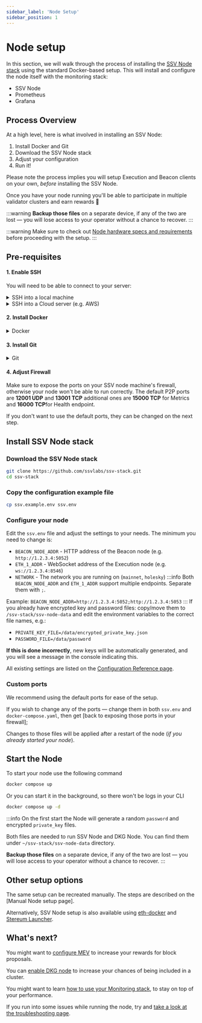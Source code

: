 ```yaml
---
sidebar_label: 'Node Setup'
sidebar_position: 1
---
```


# Node setup

In this section, we will walk through the process of installing the [SSV Node stack](https://github.com/ssvlabs/ssv-stack) using the standard Docker-based setup. This will install and configure the node itself with the monitoring stack:

* SSV Node
* Prometheus
* Grafana

## Process Overview

At a high level, here is what involved in installing an SSV Node:

1. Install Docker and Git
2. Download the SSV Node stack
3. Adjust your configuration
4. Run it!

Please note the process implies you will setup Execution and Beacon clients on your own, _before_ installing the SSV Node.&#x20;

Once you have your node running you'll be able to participate in multiple validator clusters and earn rewards 🥳

:::warning
**Backup those files** on a separate device, if any of the two are lost — you will lose access to your operator without a chance to recover.
:::

:::warning
Make sure to check out [Node hardware specs and requirements](./hardware-requirements.md) before proceeding with the setup.
:::

## Pre-requisites

#### 1. Enable SSH

You will need to be able to connect to your server:

<details>

<summary>SSH into a local machine</summary>

Please refer to this guide from EthStaker community:

[https://docs.ethstaker.cc/ethstaker-knowledge-base/tutorials/connect-via-ssh](https://docs.ethstaker.cc/ethstaker-knowledge-base/tutorials/connect-via-ssh)

</details>

<details>

<summary>SSH into a Cloud server (e.g. AWS)</summary>

If you have generated an SSH key for your server or downloaded one from your Cloud hosting provider (e.g. AWS)

**Linux / Unix / MacOS**

```
cd ./{path to the folder to which the key pair file was downloaded}

chmod 400 {key pair file name}

ssh -i {key pair file name} ubuntu@{instance public IP you took from AWS}

```

**Windows**

```
cd /{path to the folder to which the key pair file was downloaded}

ssh -i {key pair file name} ubuntu@{instance public IP you took from AWS}
```

</details>

#### 2. Install Docker

<details>

<summary>Docker</summary>

In order to do so, please refer to [the official Docker documentation](https://docs.docker.com/engine/install/), and find the option that better fits your server configuration.

***

Docker needs `sudo`, which can be annoying to type every time. You can give Docker the needed permissions once and for all, if you wish [https://stackoverflow.com/questions/48957195/how-to-fix-docker-got-permission-denied-issue](https://stackoverflow.com/questions/48957195/how-to-fix-docker-got-permission-denied-issue)

***

**NOTE:**

In order to run the SSV Node, in a server, only Docker engine is necessary, you can still go ahead and install Docker Desktop, but it will not be necessary unless you plan to use the Graphical Interface.

</details>

#### 3. Install Git

<details>

<summary>Git</summary>

To install the latest stable version for your release of Debian/Ubuntu run `apt-get install git` in your command line.&#x20;

If your machine is using another Linux distribution, please use the [official Git documentation](https://git-scm.com/downloads/linux), and find the option that better fits your server configuration.

***

**NOTE:**

Git is needed to download the SSV Node stack on your machine.

</details>

#### 4. Adjust Firewall

Make sure to expose the ports on your SSV node machine's firewall, otherwise your node won't be able to run correctly. The default P2P ports are **12001 UDP** and **13001 TCP** additional ones are **15000 TCP** for Metrics and **16000 TCP**for Health endpoint.

If you don't want to use the default ports, they can be changed on the next step.

## Install SSV Node stack

### Download the SSV Node stack

```bash
git clone https://github.com/ssvlabs/ssv-stack.git
cd ssv-stack
```

### Copy the configuration example file

```bash
cp ssv.example.env ssv.env
```

### Configure your node

Edit the `ssv.env` file and adjust the settings to your needs. The minimum you need to change is:

* `BEACON_NODE_ADDR` - HTTP address of the Beacon node (e.g. `http://1.2.3.4:5052`)
* `ETH_1_ADDR` - WebSocket address of the Execution node (e.g. `ws://1.2.3.4:8546`)
* `NETWORK` - The network you are running on (`mainnet`, `holesky`)
:::info
Both `BEACON_NODE_ADDR` and `ETH_1_ADDR` support multiple endpoints. Separate them with `;`.

Example: `BEACON_NODE_ADDR=http://1.2.3.4:5052;http://1.2.3.4:5053`
:::
If you already have encrypted key and password files: copy/move them to `/ssv-stack/ssv-node-data` and edit the environment variables to the correct file names, e.g.:

* `PRIVATE_KEY_FILE=/data/encrypted_private_key.json`
* `PASSWORD_FILE=/data/password`

**If this is done incorrectly**, new keys will be automatically generated, and you will see a message in the console indicating this.

All existing settings are listed on the [Configuration Reference page](./node-configuration-reference.md).

### Custom ports

We recommend using the default ports for ease of the setup.&#x20;

If you wish to change any of the ports — change them in both `ssv.env` and `docker-compose.yaml`, then get [back to exposing those ports in your firewall];

Changes to those files will be applied after a restart of the node (_if you already started your node_).

## Start the Node

To start your node use the following command

```bash
docker compose up
```

Or you can start it in the background, so there won't be logs in your CLI

```bash
docker compose up -d
```

:::info
On the first start the Node will generate a random `password` and encrypted `private_key` files.&#x20;

Both files are needed to run SSV Node and DKG Node. You can find them under `~/ssv-stack/ssv-node-data` directory.&#x20;

**Backup those files** on a separate device, if any of the two are lost — you will lose access to your operator without a chance to recover.
:::

## Other setup options

The same setup can be recreated manually. The steps are described on the [Manual Node setup page].

Alternatively, SSV Node setup is also available using [eth-docker](https://eth-docker.net/Support/SSV/) and [Stereum Launcher](https://stereum.net/).

## What's next?

You might want to [configure MEV](configuring-mev) to increase your rewards for block proposals.&#x20;

You can [enable DKG node](enabling-dkg) to increase your chances of being included in a cluster.

You might want to learn [how to use your Monitoring stack](monitoring), to stay on top of your performance.

If you run into some issues while running the node, try and [take a look at the troubleshooting page](maintenance/troubleshooting).
